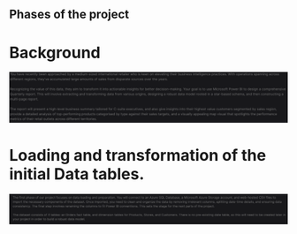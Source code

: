 ## Phases of the project

# Background

![alt text](image-1.png)

# Loading and transformation of the initial Data tables.

![alt text](image.png)